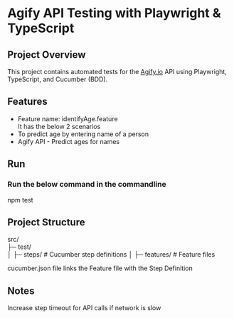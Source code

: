 # Agify API Testing with Playwright & TypeScript

## Project Overview
This project contains automated tests for the [Agify.io](https://agify.io) API using Playwright, TypeScript, and Cucumber (BDD).

## Features
- Feature name: identifyAge.feature <br>
It has the below 2 scenarios <br>
- To predict age by entering name of a person
- Agify API - Predict ages for names

## Run
### Run the below command in the commandline
npm test

## Project Structure
src/ <br>
 ├─ test/<br>
 │   ├─ steps/        # Cucumber step definitions
 │   ├─ features/     # Feature files

cucumber.json file links the Feature file with the Step Definition  

## Notes

Increase step timeout for API calls if network is slow